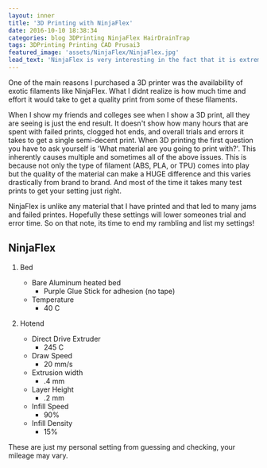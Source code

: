 ```yaml
---
layout: inner
title: '3D Printing with NinjaFlex'
date: 2016-10-10 18:38:34
categories: blog 3DPrinting NinjaFlex HairDrainTrap
tags: 3DPrinting Printing CAD Prusai3
featured_image: 'assets/NinjaFlex/NinjaFlex.jpg'
lead_text: 'NinjaFlex is very interesting in the fact that it is extremely flexible and durable. However, these awesome features dont come without draw backs'
---
```


One of the main reasons I purchased a 3D printer was the availability of exotic filaments like NinjaFlex. What I didnt realize is how much time and effort it would take to get a quality print from some of these filaments.

When I show my friends and colleges see when I show a 3D print, all they are seeing is just the end result. It doesn't show how many hours that are spent with failed prints, clogged hot ends, and overall trials and errors it takes to get a single semi-decent print. When 3D printing the first question you have to ask yourself is 'What material are you going to print with?'. This inherently causes multiple and sometimes all of the above issues. This is because not only the type of filament (ABS, PLA, or TPU) comes into play but the quality of the material can make a HUGE difference and this varies drastically from brand to brand. And most of the time it takes many test prints to get your setting just right. 

NinjaFlex is unlike any material that I have printed and that led to many jams and failed printes. Hopefully these settings will lower someones trial and error time. So on that note, its time to end my rambling and list my settings!

## NinjaFlex

1. Bed
    - Bare Aluminum heated bed
        * Purple Glue Stick for adhesion (no tape)
    - Temperature
        * 40 C

2. Hotend
    - Direct Drive Extruder
        * 245 C
    - Draw Speed
        * 20 mm/s
    - Extrusion width 
        * .4 mm
    - Layer Height
        * .2 mm
    - Infill Speed
        * 90%
    - Infill Density
        * 15%

These are just my personal setting from guessing and checking, your mileage may vary.
